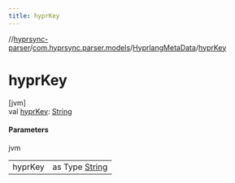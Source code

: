 ```yaml
---
title: hyprKey
---
```

//[hyprsync-parser](../../../index.html)/[com.hyprsync.parser.models](../index.html)/[HyprlangMetaData](index.html)/[hyprKey](hypr-key.html)



# hyprKey



[jvm]\
val [hyprKey](hypr-key.html): [String](https://kotlinlang.org/api/core/kotlin-stdlib/kotlin/-string/index.html)



#### Parameters


jvm

| | |
|---|---|
| hyprKey | as Type [String](https://kotlinlang.org/api/core/kotlin-stdlib/kotlin/-string/index.html) |



